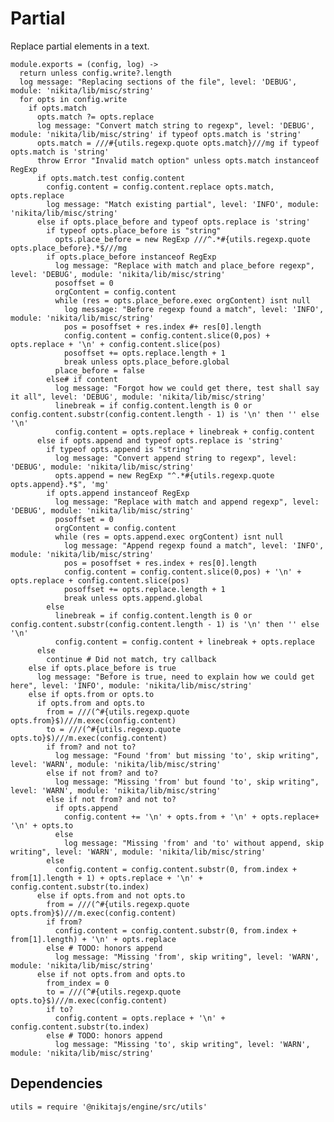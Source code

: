 
# Partial

Replace partial elements in a text.

    module.exports = (config, log) ->
      return unless config.write?.length
      log message: "Replacing sections of the file", level: 'DEBUG', module: 'nikita/lib/misc/string'
      for opts in config.write
        if opts.match
          opts.match ?= opts.replace
          log message: "Convert match string to regexp", level: 'DEBUG', module: 'nikita/lib/misc/string' if typeof opts.match is 'string'
          opts.match = ///#{utils.regexp.quote opts.match}///mg if typeof opts.match is 'string'
          throw Error "Invalid match option" unless opts.match instanceof RegExp
          if opts.match.test config.content
            config.content = config.content.replace opts.match, opts.replace
            log message: "Match existing partial", level: 'INFO', module: 'nikita/lib/misc/string'
          else if opts.place_before and typeof opts.replace is 'string'
            if typeof opts.place_before is "string"
              opts.place_before = new RegExp ///^.*#{utils.regexp.quote opts.place_before}.*$///mg
            if opts.place_before instanceof RegExp
              log message: "Replace with match and place_before regexp", level: 'DEBUG', module: 'nikita/lib/misc/string'
              posoffset = 0
              orgContent = config.content
              while (res = opts.place_before.exec orgContent) isnt null
                log message: "Before regexp found a match", level: 'INFO', module: 'nikita/lib/misc/string'
                pos = posoffset + res.index #+ res[0].length
                config.content = config.content.slice(0,pos) + opts.replace + '\n' + config.content.slice(pos)
                posoffset += opts.replace.length + 1
                break unless opts.place_before.global
              place_before = false
            else# if content
              log message: "Forgot how we could get there, test shall say it all", level: 'DEBUG', module: 'nikita/lib/misc/string'
              linebreak = if config.content.length is 0 or config.content.substr(config.content.length - 1) is '\n' then '' else '\n'
              config.content = opts.replace + linebreak + config.content
          else if opts.append and typeof opts.replace is 'string'
            if typeof opts.append is "string"
              log message: "Convert append string to regexp", level: 'DEBUG', module: 'nikita/lib/misc/string'
              opts.append = new RegExp "^.*#{utils.regexp.quote opts.append}.*$", 'mg'
            if opts.append instanceof RegExp
              log message: "Replace with match and append regexp", level: 'DEBUG', module: 'nikita/lib/misc/string'
              posoffset = 0
              orgContent = config.content
              while (res = opts.append.exec orgContent) isnt null
                log message: "Append regexp found a match", level: 'INFO', module: 'nikita/lib/misc/string'
                pos = posoffset + res.index + res[0].length
                config.content = config.content.slice(0,pos) + '\n' + opts.replace + config.content.slice(pos)
                posoffset += opts.replace.length + 1
                break unless opts.append.global
            else
              linebreak = if config.content.length is 0 or config.content.substr(config.content.length - 1) is '\n' then '' else '\n'
              config.content = config.content + linebreak + opts.replace
          else
            continue # Did not match, try callback
        else if opts.place_before is true
          log message: "Before is true, need to explain how we could get here", level: 'INFO', module: 'nikita/lib/misc/string'
        else if opts.from or opts.to
          if opts.from and opts.to
            from = ///(^#{utils.regexp.quote opts.from}$)///m.exec(config.content)
            to = ///(^#{utils.regexp.quote opts.to}$)///m.exec(config.content)
            if from? and not to?
              log message: "Found 'from' but missing 'to', skip writing", level: 'WARN', module: 'nikita/lib/misc/string'
            else if not from? and to?
              log message: "Missing 'from' but found 'to', skip writing", level: 'WARN', module: 'nikita/lib/misc/string'
            else if not from? and not to?
              if opts.append
                config.content += '\n' + opts.from + '\n' + opts.replace+ '\n' + opts.to
              else
                log message: "Missing 'from' and 'to' without append, skip writing", level: 'WARN', module: 'nikita/lib/misc/string'
            else
              config.content = config.content.substr(0, from.index + from[1].length + 1) + opts.replace + '\n' + config.content.substr(to.index)
          else if opts.from and not opts.to
            from = ///(^#{utils.regexp.quote opts.from}$)///m.exec(config.content)
            if from?
              config.content = config.content.substr(0, from.index + from[1].length) + '\n' + opts.replace
            else # TODO: honors append
              log message: "Missing 'from', skip writing", level: 'WARN', module: 'nikita/lib/misc/string'
          else if not opts.from and opts.to
            from_index = 0
            to = ///(^#{utils.regexp.quote opts.to}$)///m.exec(config.content)
            if to?
              config.content = opts.replace + '\n' + config.content.substr(to.index)
            else # TODO: honors append
              log message: "Missing 'to', skip writing", level: 'WARN', module: 'nikita/lib/misc/string'

## Dependencies

    utils = require '@nikitajs/engine/src/utils'
